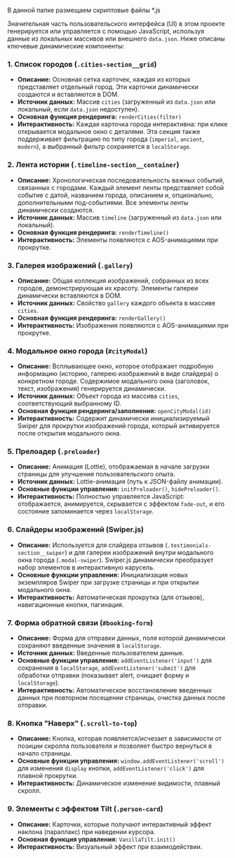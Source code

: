 В данной папке размещаем скриптовые файлы *.js


Значительная часть пользовательского интерфейса (UI) в этом проекте генерируется или управляется с помощью JavaScript, используя данные из локальных массивов или внешнего `data.json`. Ниже описаны ключевые динамические компоненты:

### 1. Список городов (`.cities-section__grid`)
*   **Описание:** Основная сетка карточек, каждая из которых представляет отдельный город. Эти карточки динамически создаются и вставляются в DOM.
*   **Источник данных:** Массив `cities` (загруженный из `data.json` или локальный, если `data.json` недоступен).
*   **Основная функция рендеринга:** `renderCities(filter)`
*   **Интерактивность:** Каждая карточка города интерактивна: при клике открывается модальное окно с деталями. Эта секция также поддерживает фильтрацию по типу города (`imperial`, `ancient`, `modern`), а выбранный фильтр сохраняется в `localStorage`.

### 2. Лента истории (`.timeline-section__container`)
*   **Описание:** Хронологическая последовательность важных событий, связанных с городами. Каждый элемент ленты представляет собой событие с датой, названием города, описанием и, опционально, дополнительными под-событиями. Все элементы ленты динамически создаются.
*   **Источник данных:** Массив `timeline` (загруженный из `data.json` или локальный).
*   **Основная функция рендеринга:** `renderTimeline()`
*   **Интерактивность:** Элементы появляются с AOS-анимациями при прокрутке.

### 3. Галерея изображений (`.gallery`)
*   **Описание:** Общая коллекция изображений, собранных из всех городов, демонстрирующая их красоту. Элементы галереи динамически вставляются в DOM.
*   **Источник данных:** Свойство `gallery` каждого объекта в массиве `cities`.
*   **Основная функция рендеринга:** `renderGallery()`
*   **Интерактивность:** Изображения появляются с AOS-анимациями при прокрутке.

### 4. Модальное окно города (`#cityModal`)
*   **Описание:** Всплывающее окно, которое отображает подробную информацию (историю, галерею изображений в виде слайдера) о конкретном городе. Содержимое модального окна (заголовок, текст, изображения) генерируется динамически.
*   **Источник данных:** Объект города из массива `cities`, соответствующий выбранному ID.
*   **Основная функция рендеринга/заполнения:** `openCityModal(id)`
*   **Интерактивность:** Содержит динамически инициализируемый Swiper для прокрутки изображений города, который активируется после открытия модального окна.

### 5. Прелоадер (`.preloader`)
*   **Описание:** Анимация (Lottie), отображаемая в начале загрузки страницы для улучшения пользовательского опыта.
*   **Источник данных:** Lottie-анимация (путь к JSON-файлу анимации).
*   **Основные функции управления:** `initPreloader()`, `hidePreloader()`.
*   **Интерактивность:** Полностью управляется JavaScript: отображается, анимируется, скрывается с эффектом `fade-out`, и его состояние запоминается через `localStorage`.

### 6. Слайдеры изображений (Swiper.js)
*   **Описание:** Используется для слайдера отзывов (`.testimonials-section__swiper`) и для галереи изображений внутри модального окна города (`.modal-swiper`). Swiper.js динамически преобразует набор элементов в интерактивную карусель.
*   **Основные функции управления:** Инициализация новых экземпляров Swiper при загрузке страницы и при открытии модального окна.
*   **Интерактивность:** Автоматическая прокрутка (для отзывов), навигационные кнопки, пагинация.

### 7. Форма обратной связи (`#booking-form`)
*   **Описание:** Форма для отправки данных, поля которой динамически сохраняют введенные значения в `localStorage`.
*   **Источник данных:** Введенные пользователем данные.
*   **Основные функции управления:** `addEventListener('input')` для сохранения в `localStorage`, `addEventListener('submit')` для обработки отправки (показывает alert, очищает форму и `localStorage`).
*   **Интерактивность:** Автоматическое восстановление введенных данных при повторном посещении страницы, очистка данных после отправки.

### 8. Кнопка "Наверх" (`.scroll-to-top`)
*   **Описание:** Кнопка, которая появляется/исчезает в зависимости от позиции скролла пользователя и позволяет быстро вернуться в начало страницы.
*   **Основные функции управления:** `window.addEventListener('scroll')` для изменения `display` кнопки, `addEventListener('click')` для плавной прокрутки.
*   **Интерактивность:** Динамическое изменение видимости, плавный скролл.

### 9. Элементы с эффектом Tilt (`.person-card`)
*   **Описание:** Карточки, которые получают интерактивный эффект наклона (параллакс) при наведении курсора.
*   **Основная функция управления:** `VanillaTilt.init()`
*   **Интерактивность:** Визуальный эффект при взаимодействии.